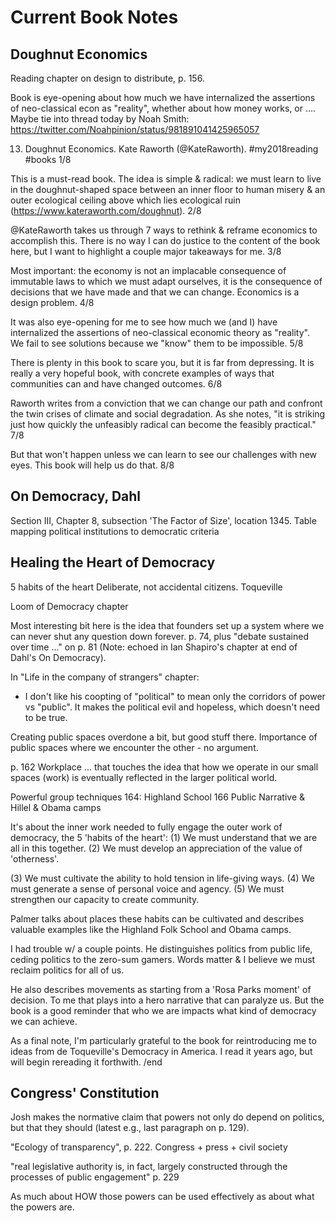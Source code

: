 # Current Book Notes

## Doughnut Economics
Reading chapter on design to distribute, p. 156.

Book is eye-opening about how much we have internalized the assertions of neo-classical econ as "reality", whether about how money works, or .... Maybe tie into thread today by Noah Smith: https://twitter.com/Noahpinion/status/981891041425965057


13. Doughnut Economics. Kate Raworth (@KateRaworth). #my2018reading #books 1/8

This is a must-read book. The idea is simple & radical: we must learn to live in the doughnut-shaped space between an inner floor to human misery & an outer ecological ceiling above which lies ecological ruin (https://www.kateraworth.com/doughnut). 2/8

@KateRaworth takes us through 7 ways to rethink & reframe economics to accomplish this. There is no way I can do justice to the content of the book here, but I want to highlight a couple major takeaways for me. 3/8

Most important: the economy is not an implacable consequence of immutable laws to which we must adapt ourselves, it is the consequence of decisions that we have made and that we can change. Economics is a design problem. 4/8

It was also eye-opening for me to see how much we (and I) have internalized the assertions of neo-classical economic theory as "reality". We fail to see solutions because we "know" them to be impossible. 5/8

There is plenty in this book to scare you, but it is far from depressing. It is really a very hopeful book, with concrete examples of ways that communities can and have changed outcomes. 6/8

Raworth writes from a conviction that we can change our path and confront the twin crises of climate and social degradation. As she notes, "it is striking just how quickly the unfeasibly radical can become the feasibly practical." 7/8

But that won't happen unless we can learn to see our challenges with new eyes. This book will help us do that. 8/8






## On Democracy, Dahl

Section III, Chapter 8, subsection 'The Factor of Size', location 1345. Table mapping political institutions to democratic criteria

## Healing the Heart of Democracy

5 habits of the heart
Deliberate, not accidental citizens.
Toqueville

Loom of Democracy chapter

Most interesting bit here is the idea that founders set up a system where we can never shut any question down forever. p. 74, plus "debate sustained over time ..." on p. 81 (Note: echoed in Ian Shapiro's chapter at end of Dahl's On Democracy).

In "Life in the company of strangers" chapter:
- I don't like his coopting of "political" to mean only the corridors of power vs "public". It makes the political evil and hopeless, which doesn't need to be true.

Creating public spaces overdone a bit, but good stuff there. Importance of public spaces where we encounter the other - no argument.

p. 162 Workplace ... that touches the idea that how we operate in our small spaces (work) is eventually reflected in the larger political world.

Powerful group techniques
164: Highland School
166 Public Narrative & Hillel & Obama camps


It's about the inner work needed to fully engage the outer work of democracy, the 5 'habits of the heart': (1) We must understand that we are all in this together. (2) We must develop an appreciation of the value of 'otherness'.

(3) We must cultivate the ability to hold tension in life-giving ways. (4) We must generate a sense of personal voice and agency. (5) We must strengthen our capacity to create community.

Palmer talks about places these habits can be cultivated and describes valuable examples like the Highland Folk School and Obama camps. 

I had trouble w/ a couple points. He distinguishes politics from public life, ceding politics to the zero-sum gamers. Words matter & I believe we must reclaim politics for all of us.

He also describes movements as starting from a 'Rosa Parks moment' of decision. To me that plays into a hero narrative that can paralyze us. But the book is a good reminder that who we are impacts what kind of democracy we can achieve.

As a final note, I'm particularly grateful to the book for reintroducing me to ideas from de Toqueville's Democracy in America. I read it years ago, but will begin rereading it forthwith. /end




## Congress' Constitution

Josh makes the normative claim that powers not only do depend on politics, but that they should (latest e.g., last paragraph on p. 129).

"Ecology of transparency", p. 222. Congress + press + civil society

"real legislative authority is, in fact, largely constructed through the processes of public engagement" p. 229

As much about HOW those powers can be used effectively as about what the powers are.
